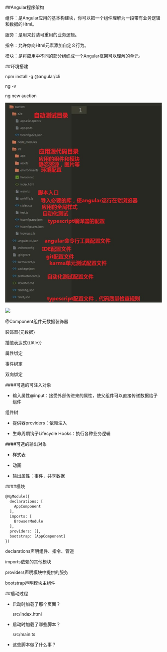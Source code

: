 ##Angular程序架构

组件：是Angular应用的基本构建块，你可以把一个组件理解为一段带有业务逻辑和数据的Html。

服务：是用来封装可重用的业务逻辑。

指令：允许你向Html元素添加自定义行为。

模块：是将应用中不同的部分组织成一个Angular框架可以理解的单元。


##环境搭建

npm install -g @angular/cli

ng -v

ng new auction

![](/assets/360截图20171018112823998.jpg)

![](/assets/360截图20171010214949005.jpg)

@Component组件元数据装饰器

装饰器{元数据}

插值表达式{{title}}

属性绑定

事件绑定

双向绑定


####可选的可注入对象

- 输入属性@input：接受外部传进来的属性，使父组件可以直接传递数据给子组件

组件树

- 提供器providers：依赖注入

- 生命周期钩子Lifecycle Hooks：执行各种业务逻辑



####可选的输出对象

- 样式表

- 动画

- 输出属性：事件，共享数据


####模块

```
@NgModule({
  declarations: [
    AppComponent
  ],
  imports: [
    BrowserModule
  ],
  providers: [],
  bootstrap: [AppComponent]
})
```

declarations声明组件、指令、管道

imports依赖的其他模块

providers声明模块中提供的服务

bootstrap声明模块主组件



##启动过程

- 启动时加载了那个页面？

    src/index.html

- 启动时加载了哪些脚本？

    src/main.ts



- 这些脚本做了什么事？


















